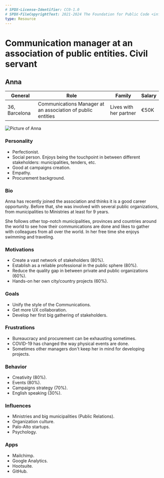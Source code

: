 ```yaml
---
# SPDX-License-Identifier: CC0-1.0
# SPDX-FileCopyrightText: 2021-2024 The Foundation for Public Code <info@publiccode.net>
type: Resource
---
```


# Communication manager at an association of public entities. Civil servant

## Anna

| General                                  | Role | Family |  Salary   |
| ------------------------------------- | ---------------------------------- | -------- | --- |
| 36, Barcelona | Communications Manager at an association of public entities                               | Lives with her partner     |   €50K  |

![Picture of Anna](https://i.imgur.com/hdirkcm.jpg)

### Personality

* Perfectionist.
* Social person. Enjoys being the touchpoint in between different stakeholders: municipalities, tenders, etc.
* Good at campaigns creation.
* Empathy.
* Procurement background.

### Bio

Anna has recently joined the association and thinks it is a good career opportunity. Before that, she was involved with several public organizations, from municipalities to Ministries at least for 9 years.

She follows other top-notch municipalities, provinces and countries around the world to see how their communications are done and likes to gather with colleagues from all over the world. In her free time she enjoys swimming and traveling.

### Motivations

* Create a vast network of stakeholders (80%).
* Establish as a reliable professional in the public sphere (80%).
* Reduce the quality gap in between private and public organizations (60%).
* Hands-on her own city/country projects (60%).

### Goals

* Unify the style of the Communications.
* Get more UX collaboration.
* Develop her first big gathering of stakeholders.

### Frustrations

* Bureaucracy and procurement can be exhausting sometimes.
* COVID-19 has changed the way physical events are done.
* Sometimes other managers don't keep her in mind for developing projects.

### Behavior

* Creativity (80%).
* Events (80%).
* Campaigns strategy (70%).
* English speaking (30%).

### Influences

* Ministries and big municipalities (Public Relations).
* Organization culture.
* Palo-Alto startups.
* Psychology.

### Apps

* Mailchimp.
* Google Analytics.
* Hootsuite.
* GitHub.
